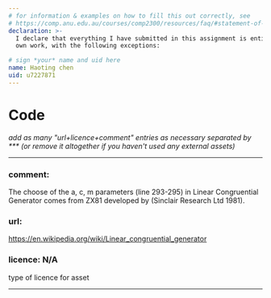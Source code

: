 ```yaml
---
# for information & examples on how to fill this out correctly, see
# https://comp.anu.edu.au/courses/comp2300/resources/faq/#statement-of-originality
declaration: >-
  I declare that everything I have submitted in this assignment is entirely my
  own work, with the following exceptions:

# sign *your* name and uid here
name: Haoting chen
uid: u7227871
---
```


# Code
*add as many "url+licence+comment" entries as necessary separated by *** (or remove it altogether if you haven't used any external assets)*
***
### comment: 
The choose of the a, c, m parameters (line 293-295) in Linear Congruential Generator comes from ZX81 developed by (Sinclair Research Ltd 1981).
### url: 
https://en.wikipedia.org/wiki/Linear_congruential_generator
### licence: N/A
type of licence for asset
***

